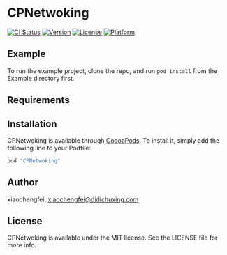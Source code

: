 # CPNetwoking

[![CI Status](http://img.shields.io/travis/xiaochengfei/CPNetwoking.svg?style=flat)](https://travis-ci.org/xiaochengfei/CPNetwoking)
[![Version](https://img.shields.io/cocoapods/v/CPNetwoking.svg?style=flat)](http://cocoapods.org/pods/CPNetwoking)
[![License](https://img.shields.io/cocoapods/l/CPNetwoking.svg?style=flat)](http://cocoapods.org/pods/CPNetwoking)
[![Platform](https://img.shields.io/cocoapods/p/CPNetwoking.svg?style=flat)](http://cocoapods.org/pods/CPNetwoking)

## Example

To run the example project, clone the repo, and run `pod install` from the Example directory first.

## Requirements

## Installation

CPNetwoking is available through [CocoaPods](http://cocoapods.org). To install
it, simply add the following line to your Podfile:

```ruby
pod "CPNetwoking"
```

## Author

xiaochengfei, xiaochengfei@didichuxing.com

## License

CPNetwoking is available under the MIT license. See the LICENSE file for more info.
